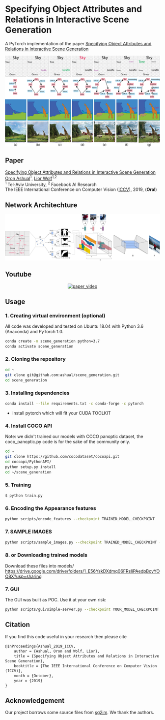 # Specifying Object Attributes and Relations in Interactive Scene Generation
A PyTorch implementation of the paper [Specifying Object Attributes and Relations in Interactive Scene Generation](https://arxiv.org/abs/1909.05379)
<p align="center"><img src='images/scene_generation.png' width='650px'></p>

## Paper
[Specifying Object Attributes and Relations in Interactive Scene Generation](https://arxiv.org/abs/1909.05379)
<br/>
[Oron Ashual](https://)<sup>1</sup>, [Lior Wolf](https://www.cs.tau.ac.il/~wolf/)<sup>1,2</sup><br/>
<sup>1 </sup> Tel-Aviv University, <sup>2 </sup> Facebook AI Research <br/>
The IEEE International Conference on Computer Vision ([ICCV](http://iccv2019.thecvf.com/)), 2019, (<b>Oral</b>)

## Network Architechture
<p align='center'><img src='images/arch.png' width='1000px'></p>

## Youtube
<div align="center">
  <a href="https://www.youtube.com/watch?v=V2v0qEPsjr0"><img src="https://img.youtube.com/vi/V2v0qEPsjr0/0.jpg" alt="paper_video"></a>
</div>

## Usage

### 1. Creating virtual environment (optional)
All code was developed and tested on Ubuntu 18.04 with Python 3.6 (Anaconda) and PyTorch 1.0.

```bash
conda create -n scene_generation python=3.7
conda activate scene_generation
```
### 2. Cloning the repository
```bash
cd ~
git clone git@github.com:ashual/scene_generation.git
cd scene_generation
```

### 3. Installing dependencies
```bash
conda install --file requirements.txt -c conda-forge -c pytorch
```
* install pytorch which will fit your CUDA TOOLKIT

### 4. Install COCO API
Note: we didn't trained our models with COCO panoptic dataset, the coco_panoptic.py code is for the sake of the community only.
```bash
cd ~
git clone https://github.com/cocodataset/cocoapi.git
cd cocoapi/PythonAPI/
python setup.py install
cd ~/scene_generation
```

### 5. Training
```bash
$ python train.py
```

### 6. Encoding the Appearance features
```bash
python scripts/encode_features --checkpoint TRAINED_MODEL_CHECKPOINT
```

### 7. SAMPLE IMAGES
```bash
python scripts/sample_images.py --checkpoint TRAINED_MODEL_CHECKPOINT --sample_features 1 --batch_size 32 --output_dir OUTPUT_DIR 
```

### 8. or Downloading trained models
Download these files into models/
https://drive.google.com/drive/folders/1_E56YskDXdmq06FRsIiPAedpBovYOO8X?usp=sharing


### 7. GUI
The GUI was built as POC. Use it at your own risk:
```bash
python scripts/gui/simple-server.py --checkpoint YOUR_MODEL_CHECKPOINT --output_dir [DIR_NAME] --draw_scene_graphs 1
```

## Citation

If you find this code useful in your research then please cite
```
@InProceedings{Ashual_2019_ICCV,
    author = {Ashual, Oron and Wolf, Lior},
    title = {Specifying Object Attributes and Relations in Interactive Scene Generation},
    booktitle = {The IEEE International Conference on Computer Vision (ICCV)},
    month = {October},
    year = {2019}
}
```

## Acknowledgement 
Our project borrows some source files from [sg2im](https://github.com/google/sg2im). We thank the authors.